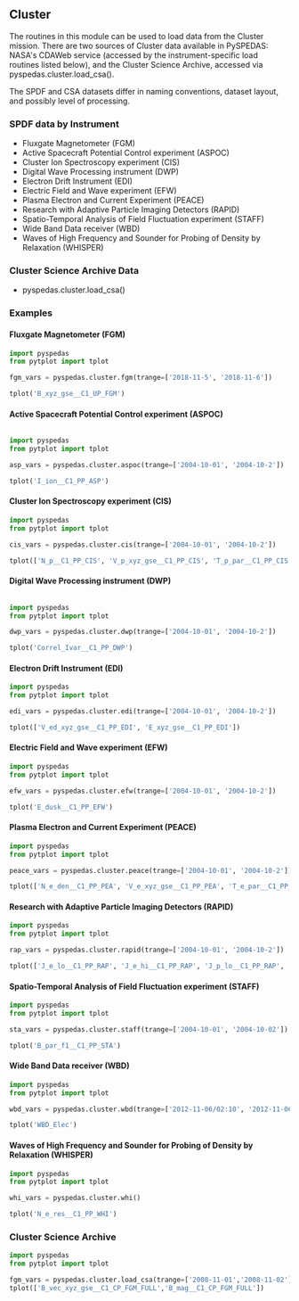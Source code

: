 
## Cluster
The routines in this module can be used to load data from the Cluster mission. There are two sources of Cluster data
available in PySPEDAS: NASA's CDAWeb service (accessed by the instrument-specific load routines
listed below), and the Cluster Science Archive, accessed via pyspedas.cluster.load_csa().

The SPDF and CSA datasets differ in naming conventions, dataset layout, and possibly level of processing.

### SPDF data by Instrument
- Fluxgate Magnetometer (FGM)
- Active Spacecraft Potential Control experiment (ASPOC)
- Cluster Ion Spectroscopy experiment (CIS)
- Digital Wave Processing instrument (DWP)
- Electron Drift Instrument (EDI)
- Electric Field and Wave experiment (EFW)
- Plasma Electron and Current Experiment (PEACE)
- Research with Adaptive Particle Imaging Detectors (RAPID)
- Spatio-Temporal Analysis of Field Fluctuation experiment (STAFF)
- Wide Band Data receiver (WBD)
- Waves of High Frequency and Sounder for Probing of Density by Relaxation (WHISPER)

### Cluster Science Archive Data
- pyspedas.cluster.load_csa()

### Examples

#### Fluxgate Magnetometer (FGM)

```python
import pyspedas
from pytplot import tplot

fgm_vars = pyspedas.cluster.fgm(trange=['2018-11-5', '2018-11-6'])

tplot('B_xyz_gse__C1_UP_FGM')
```

#### Active Spacecraft Potential Control experiment (ASPOC)

```python

import pyspedas
from pytplot import tplot

asp_vars = pyspedas.cluster.aspoc(trange=['2004-10-01', '2004-10-2'])

tplot('I_ion__C1_PP_ASP')
```

#### Cluster Ion Spectroscopy experiment (CIS)

```python
import pyspedas
from pytplot import tplot

cis_vars = pyspedas.cluster.cis(trange=['2004-10-01', '2004-10-2'])

tplot(['N_p__C1_PP_CIS', 'V_p_xyz_gse__C1_PP_CIS', 'T_p_par__C1_PP_CIS', 'T_p_perp__C1_PP_CIS'])
```

#### Digital Wave Processing instrument (DWP)

```python

import pyspedas
from pytplot import tplot

dwp_vars = pyspedas.cluster.dwp(trange=['2004-10-01', '2004-10-2'])

tplot('Correl_Ivar__C1_PP_DWP')
```

#### Electron Drift Instrument (EDI)

```python
import pyspedas
from pytplot import tplot

edi_vars = pyspedas.cluster.edi(trange=['2004-10-01', '2004-10-2'])

tplot(['V_ed_xyz_gse__C1_PP_EDI', 'E_xyz_gse__C1_PP_EDI'])
```

#### Electric Field and Wave experiment (EFW)

```python
import pyspedas
from pytplot import tplot

efw_vars = pyspedas.cluster.efw(trange=['2004-10-01', '2004-10-2'])

tplot('E_dusk__C1_PP_EFW')
```

#### Plasma Electron and Current Experiment (PEACE)

```python
import pyspedas
from pytplot import tplot

peace_vars = pyspedas.cluster.peace(trange=['2004-10-01', '2004-10-2'])

tplot(['N_e_den__C1_PP_PEA', 'V_e_xyz_gse__C1_PP_PEA', 'T_e_par__C1_PP_PEA', 'T_e_perp__C1_PP_PEA'])
```

#### Research with Adaptive Particle Imaging Detectors (RAPID)

```python
import pyspedas
from pytplot import tplot

rap_vars = pyspedas.cluster.rapid(trange=['2004-10-01', '2004-10-2'])

tplot(['J_e_lo__C1_PP_RAP', 'J_e_hi__C1_PP_RAP', 'J_p_lo__C1_PP_RAP', 'J_p_hi__C1_PP_RAP'])
```

#### Spatio-Temporal Analysis of Field Fluctuation experiment (STAFF)

```python
import pyspedas
from pytplot import tplot

sta_vars = pyspedas.cluster.staff(trange=['2004-10-01', '2004-10-02'])

tplot('B_par_f1__C1_PP_STA')
```

#### Wide Band Data receiver (WBD)

```python
import pyspedas
from pytplot import tplot

wbd_vars = pyspedas.cluster.wbd(trange=['2012-11-06/02:10', '2012-11-06/02:20'])

tplot('WBD_Elec')
```

#### Waves of High Frequency and Sounder for Probing of Density by Relaxation (WHISPER)

```python
import pyspedas
from pytplot import tplot

whi_vars = pyspedas.cluster.whi()

tplot('N_e_res__C1_PP_WHI')
```

### Cluster Science Archive

```python
import pyspedas
from pytplot import tplot

fgm_vars = pyspedas.cluster.load_csa(trange=['2008-11-01','2008-11-02'],datatypes=['CP_FGM_FULL'])
tplot(['B_vec_xyz_gse__C1_CP_FGM_FULL','B_mag__C1_CP_FGM_FULL'])

```

